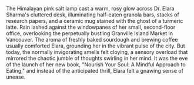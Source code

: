 The Himalayan pink salt lamp cast a warm, rosy glow across Dr. Elara Sharma's cluttered desk, illuminating half-eaten granola bars, stacks of research papers, and a ceramic mug stained with the ghost of a turmeric latte.  Rain lashed against the windowpanes of her small, second-floor office, overlooking the perpetually bustling Granville Island Market in Vancouver. The aroma of freshly baked sourdough and brewing coffee usually comforted Elara, grounding her in the vibrant pulse of the city. But today, the normally invigorating smells felt cloying, a sensory overload that mirrored the chaotic jumble of thoughts swirling in her mind.  It was the eve of the launch of her new book, "Nourish Your Soul: A Mindful Approach to Eating," and instead of the anticipated thrill, Elara felt a gnawing sense of unease.
